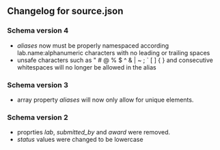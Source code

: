 ## Changelog for source.json

### Schema version 4

* *aliases* now must be properly namespaced according lab.name:alphanumeric characters with no leading or trailing spaces
* unsafe characters such as " # @ % $ ^ & | ~ ; ` [ ] { } and consecutive whitespaces will no longer be allowed in the alias

### Schema version 3

* array property *aliases* will now only allow for unique elements.

### Schema version 2

* proprties *lab*, *submitted_by* and *award* were removed.
* *status* values were changed to be lowercase